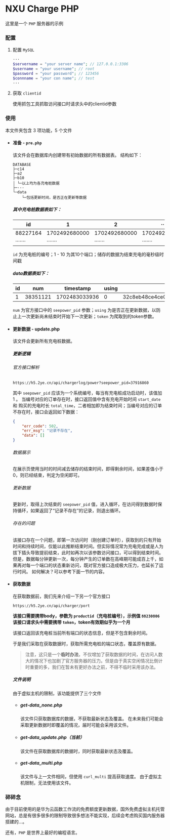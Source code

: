 # NXU Charge PHP

这里是一个 `PHP` 服务器的示例

### 配置

1. 配置 `MySQL`

    ```php
    ···
    $servername = "your server name"; // 127.0.0.1:3306
    $username = "your username"; // root
    $password = "your password"; // 123456
    $connname = "your con name"; // test
    ···
    ```

2. 获取 `clientid`

    使用抓包工具抓取访问接口时请求头中的clientid参数

### 使用

本文件夹包含 3 项功能，5 个文件

* #### 准备 - `pre.php`

    该文件会在数据库内创建带有初始数据的所有数据表。
    结构如下：

    ```
    DATABASE
    ├─c14
    ├─a2
    ├─b10
    │ └─以上均为各充电桩数据
    ├─···
    └─data
        └─包括更新时间，是否正在更新等数据
    ```

    ##### 其中充电桩数据表如下：

    |    id    |       1       |       2       |      ···      |      10       |
    | -------- | ------------- | ------------- | ------------- | ------------- |
    | 88227164 | 1702492680000 | 1702492680000 | 1702492680000 | 1702492680000 |
    | ·······  | ·······       | ·······       | ·······       | ·······       |

    `id` 为充电桩的编号；1 - 10 为其10个端口；储存的数据为结束充电的毫秒级时间戳

    ##### data数据表如下：

    | id|    num   |   timestamp   | using |                 token                   |
    | - | -------- | ------------- | ----- | --------------------------------------- |
    | 1 | 38351121 | 1702483033936 |   0   | 32c8eb48ce4ce065f24309cd942bdba691405a1f|

    `num` 为官方接口中的 `seepower_pid` 参数；`using` 为是否正在更新数据，以防止上一次更新尚未结束时开始下一次更新；`token` 为爬取到的token参数。

* #### 更新数据 - update.php

    该文件会更新所有充电桩数据。

    ##### 更新逻辑

    ###### 官方接口解析

    `https://h5.2ye.cn/api/chargerlog/power?seepower_pid=37916860`

    其中 `seepower_pid` 应该为一个系统编号，每当有充电桩成功启动时，该值加 1 。
    当编号对应的订单存在时，接口返回值中含有充电开始时间 `start_date` 和 购买的充电时长 `total_time`，二者相加即为结束时间；当编号对应的订单不存在时，接口会返回如下数据：
    
    ```json
    {
        "err_code": 502,
        "err_msg": "记录不存在",
        "data": []
    }
    ```

    ###### 数据展示
    在展示页使用当时的时间减去储存的结束时间，即得剩余时间，如果差值小于0，则已经结束，判定为空闲即可。

    ###### 更新数据

    更新时，取得上次结束的 `seepower_pid` 值，进入循环，在访问得到数据时保持循环，如果返回了“记录不存在”的记录，则退出循环。

    ###### 存在的问题

    该接口存在一个问题，即第一次访问时（刚创建订单时），获取到的只有开始时间和持续时间，仅能以此推断结束时间。但实际情况常为充电完成或是人为拔下插头导致提前结束，此时如再次以该参数访问接口，可以得到结束时间。但是，数据每分钟更新一次，每分钟产生的订单数在高峰期可能成百上千，如果再对每一个端口的状态重新访问，既对官方接口造成极大压力，也延长了运行时间。
    如何解决？可以参考下面一节的内容。

* #### 获取数据

    在获取数据前，我们先来介绍一下另一个官方接口

    `https://h5.2ye.cn/api/charger/port`

    **该接口需要携带body，参数为 `productid`（充电桩编号），示例值 `88230806`**
    **该接口请求头中需要携带 `token`，token有效期似乎为一个月**

    该接口返回该充电桩当前所有端口的状态信息，但是不包含剩余时间。
    
    于是我们采取在获取数据时，获取所需充电桩的端口状态，覆盖原有数据。
    > 注意，这只是一个**临时办法**，不仅增加了获取数据的时间，在访问人数大的情况下也加剧了官方服务器的压力。但是由于真实空闲情况比倒计时重要的多，我们在暂未有更好办法之前，不得不临时采用该办法。

    ##### 文件说明

    由于虚拟主机的限制，该功能提供了三个文件

    * ##### get-data_none.php

        该文件只获取数据库的数据，不获取最新状态及覆盖。
        在未来我们可能会采取更新数据时即覆盖的情况，届时可能会采用该文件。

    * ##### get-data_update.php（当前）

        该文件在获取数据库的数据时，同时获取最新状态及覆盖。

    * ##### get-data_multi.php

        该文件与上一文件相同，但使用 `curl_multi` 提高获取速度。
        由于虚拟主机限制，无法使用该文件。

### 碎碎念

由于目前使用的是华为云函数工作流的免费额度更新数据，国外免费虚拟主机托管网站，总是有很多很多的限制导致很多想法不能实现，后续会考虑购买国内服务器搭建的...。

还有，`PHP` 是世界上最好的编程语言。
